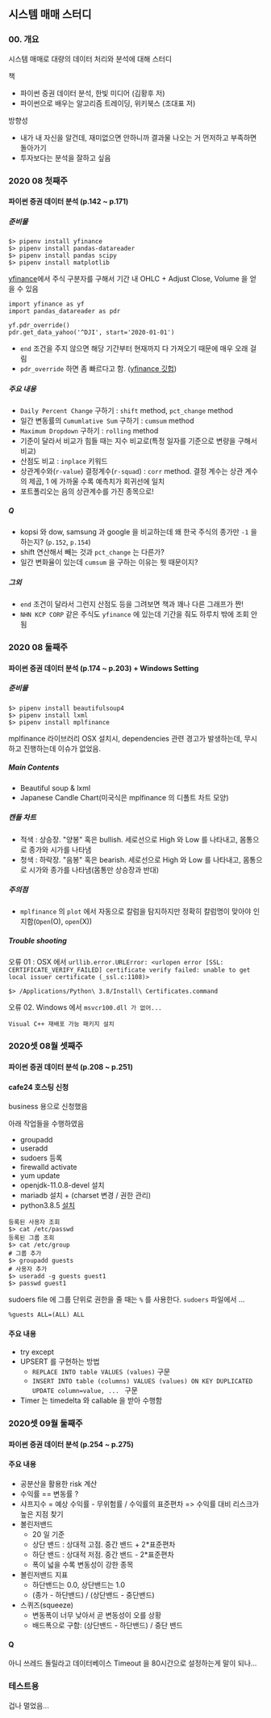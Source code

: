 ## 시스템 매매 스터디



### 00. 개요
 
시스템 매매로 대량의 데이터 처리와 분석에 대해 스터디

책
-  파이썬 증권 데이터 분석, 한빛 미디어 (김황후 저)
-  파이썬으로 배우는 알고리즘 트레이딩, 위키북스 (조대표 저)

방향성
- 내가 내 자신을 알건데, 재미없으면 안하니까 결과물 나오는 거 먼저하고 부족하면 돌아가기
- 투자보다는 분석을 잘하고 싶음 

### 2020 08 첫째주
#### 파이썬 증권 데이터 분석 (p.142 ~ p.171)

##### 준비물
```
$> pipenv install yfinance
$> pipenv install pandas-datareader
$> pipenv install pandas scipy
$> pipenv install matplotlib
```

[yfinance](https://finance.yahoo.com/)에서 주식 구분자를 구해서 기간 내 OHLC + Adjust Close, Volume 을 얻을 수 있음
```
import yfinance as yf
import pandas_datareader as pdr

yf.pdr_override()
pdr.get_data_yahoo('^DJI', start='2020-01-01')
```

- `end` 조건을 주지 않으면 해당 기간부터 현재까지 다 가져오기 때문에 매우 오래 걸림
- `pdr_override` 하면 좀 빠르다고 함. ([yfinance 깃헙](https://github.com/ranaroussi/yfinance)) 

##### 주요 내용

- `Daily Percent Change` 구하기 : `shift` method, `pct_change` method
- 일간 변동률의 `Cumumlative Sum` 구하기 : `cumsum` method
- `Maximum Dropdown` 구하기 : `rolling` method
- 기준이 달라서 비교가 힘들 때는 지수 비교로(특정 일자를 기준으로 변량을 구해서 비교)
- 산점도 비교 : `inplace` 키워드
- 상관계수와(`r-value`) 결정계수(`r-squad`) : `corr` method. 결정 계수는 상관 계수의 제곱, 1 에 가까울 수록 예측치가 회귀선에 일치
- 포트폴리오는 음의 상관계수를 가진 종목으로!

##### Q
- kopsi 와 dow, samsung 과 google 을 비교하는데 왜 한국 주식의 종가만 `-1` 을 하는지? (`p.152`, `p.154`)
- shift 연산해서 빼는 것과 `pct_change` 는 다른가?
- 일간 변화율이 있는데 `cumsum` 을 구하는 이유는 뭣 때문이지?

##### 그외
- `end` 조건이 달라서 그런지 산점도 등을 그려보면 책과 꽤나 다른 그래프가 짠!
- `NHN KCP CORP` 같은 주식도 `yfinance` 에 있는데 기간을 줘도 하루치 밖에 조회 안됨

### 2020 08 둘째주
#### 파이썬 증권 데이터 분석 (p.174 ~ p.203) + Windows Setting

##### 준비물
```
$> pipenv install beautifulsoup4
$> pipenv install lxml
$> pipenv install mplfinance
```
mplfinance 라이브러리 OSX 설치시, dependencies 관련 경고가 발생하는데, 무시하고 진행하는데 이슈가 없었음. 

##### Main Contents
- Beautiful soup & lxml
- Japanese Candle Chart(미국식은 mplfinance 의 디폴트 차트 모양)

##### 캔들 차트

- 적색 : 상승장. "양봉" 혹은 bullish. 세로선으로 High 와 Low 를 나타내고, 몸통으로 종가와 시가를 나타냄
- 청색 : 하락장. "음봉" 혹은 bearish. 세로선으로 High 와 Low 를 나타내고, 몸통으로 시가와 종가를 나타냄(몸통만 상승장과 반대)

##### 주의점 

- `mplfinance` 의 `plot` 에서 자동으로 칼럼을 탐지하지만 정확히 칼럼명이 맞아야 인지함(`Open`(O), `open`(X))

##### Trouble shooting

오류 01 : OSX 에서 `urllib.error.URLError: <urlopen error [SSL: CERTIFICATE_VERIFY_FAILED] certificate verify failed: unable to get local issuer certificate (_ssl.c:1108)>`
```
$> /Applications/Python\ 3.8/Install\ Certificates.command
```

오류 02. Windows 에서 `msvcr100.dll 가 없어...`
```
Visual C++ 재배포 가능 패키지 설치
```

### 2020셋 08월 셋째주
#### 파이썬 증권 데이터 분석 (p.208 ~ p.251)
#### cafe24 호스팅 신청

business 용으로 신청했음

아래 작업들을 수행하였음

- groupadd
- useradd
- sudoers 등록
- firewalld activate
- yum update
- openjdk-11.0.8-devel 설치
- mariadb 설치 + (charset 변경 / 권한 관리)
- python3.8.5 [설치](https://computingforgeeks.com/how-to-install-python-on-3-on-centos/)

```
등록된 사용자 조회 
$> cat /etc/passwd
등록된 그룹 조회
$> cat /etc/group
# 그룹 추가 
$> groupadd guests
# 사용자 추가
$> useradd -g guests guest1
$> passwd guest1
```

sudoers file 에 그룹 단위로 권한을 줄 때는 `%` 를 사용한다. `sudoers` 파일에서 ... 
```
%guests ALL=(ALL) ALL
```

#### 주요 내용
- try except
- UPSERT 를 구현하는 방법 
    - `REPLACE INTO table VALUES (values)` 구문 
    - `INSERT INTO table (columns) VALUES (values) ON KEY DUPLICATED UPDATE column=value, ... ` 구문
- Timer 는 timedelta 와 callable 을 받아 수행함





### 2020셋 09월 둘째주
#### 파이썬 증권 데이터 분석 (p.254 ~ p.275)

#### 주요 내용
- 공분산을 활용한 risk 계산
- 수익률 == 변동률 ?
- 샤프지수 = 예상 수익률 - 무위험률 / 수익률의 표준편차 => 수익률 대비 리스크가 높은 지점 찾기
- 볼린저밴드
  - 20 일 기준
  - 상단 밴드 : 상대적 고점. 중간 밴드 + 2*표준편차 
  - 하단 밴드 : 상대적 저점. 중간 밴드 - 2*표준편차 
  - 폭이 넓을 수록 변동성이 강한 종목 
- 볼린저밴드 지표
  - 하단밴드는 0.0, 상단밴드는 1.0 
  - (종가 - 하단밴드) / (상단밴드 - 중단밴드)
- 스퀴즈(squeeze)
  - 변동폭이 너무 낮아서 곧 변동성이 오를 상황
  - 배드폭으로 구함: (상단밴드 - 하단밴드) / 중단 밴드 


#### Q
아니 쓰레드 돌릴라고 데이터베이스 Timeout 을 80시간으로 설정하는게 말이 되나...  


### 테스트용
겁나 멀었음...
